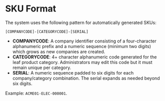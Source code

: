 # SKU Format

The system uses the following pattern for automatically generated SKUs:

```
[COMPANYCODE]-[CATEGORYCODE]-[SERIAL]
```

- **COMPANYCODE**: A company identifier consisting of a four-character alphanumeric prefix and a numeric sequence (minimum two digits) which grows as new companies are created.
- **CATEGORYCODE**: 4+ character alphanumeric code generated for the leaf product category. Administrators may edit this code but it must remain unique per category.
- **SERIAL**: A numeric sequence padded to six digits for each company/category combination. The serial expands as needed beyond six digits.

Example: `ACME01-ELEC-000001`.
